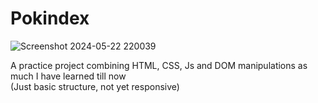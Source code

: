 # Pokindex

![Screenshot 2024-05-22 220039](https://github.com/swayam-bansal/pokindex/assets/167964325/5ea1acc6-d205-4fd7-9ca9-d8355e4b6424)

 
A practice project combining HTML, CSS, Js and DOM manipulations as much I have learned till now
<br>
 (Just basic structure, not yet responsive)
